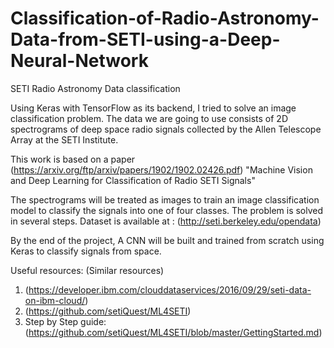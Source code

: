 # Classification-of-Radio-Astronomy-Data-from-SETI-using-a-Deep-Neural-Network
SETI Radio Astronomy Data classification


Using Keras with TensorFlow as its backend, I tried to solve an image classification problem. The data we are going to use consists of 2D spectrograms of deep space radio signals collected by the Allen Telescope Array at the SETI Institute. 

This work is based on a paper (https://arxiv.org/ftp/arxiv/papers/1902/1902.02426.pdf) "Machine Vision and Deep Learning for Classification of Radio SETI Signals"


 The spectrograms will be treated as images to train an image classification model to classify the signals into one of four classes.
 The problem is solved in several steps.
 Dataset is available at : (http://seti.berkeley.edu/opendata)
 
 
By the end of the project, A CNN will be built and trained from scratch using Keras to classify signals from space.

Useful resources: (Similar resources)
1. (https://developer.ibm.com/clouddataservices/2016/09/29/seti-data-on-ibm-cloud/)
2. (https://github.com/setiQuest/ML4SETI)
3. Step by Step guide: (https://github.com/setiQuest/ML4SETI/blob/master/GettingStarted.md)
